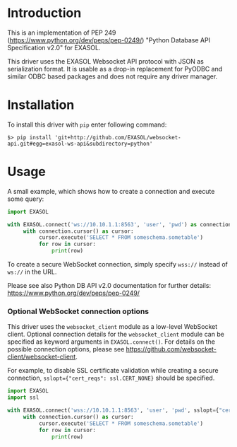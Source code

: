 # Introduction

This is an implementation of PEP 249 (https://www.python.org/dev/peps/pep-0249/)
"Python Database API Specification v2.0" for EXASOL.

This driver uses the EXASOL Websocket API protocol with JSON 
as serialization format. It is usable as a drop-in replacement 
for PyODBC and similar ODBC based packages and does not require 
any driver manager.


# Installation

To install this driver with `pip` enter following command:
```shell
$> pip install 'git+http://github.com/EXASOL/websocket-api.git#egg=exasol-ws-api&subdirectory=python'
```

# Usage

A small example, which shows how to create a connection and execute some query:
```python
import EXASOL

with EXASOL.connect('ws://10.10.1.1:8563', 'user', 'pwd') as connection:
     with connection.cursor() as cursor:
          cursor.execute('SELECT * FROM someschema.sometable')
          for row in cursor:
              print(row)
```
To create a secure WebSocket connection, simply specify `wss://` instead of `ws://` in the URL.

Please see also Python DB API v2.0 documentation for further details:
https://www.python.org/dev/peps/pep-0249/

### Optional WebSocket connection options

This driver uses the `websocket_client` module as a low-level WebSocket client. Optional connection details for the `websocket_client` module can be specified as keyword arguments in `EXASOL.connect()`. For details on the possible connection options, please see https://github.com/websocket-client/websocket-client.

For example, to disable SSL certificate validation while creating a secure connection, `sslopt={"cert_reqs": ssl.CERT_NONE}` should be specified.
```python
import EXASOL
import ssl

with EXASOL.connect('wss://10.10.1.1:8563', 'user', 'pwd', sslopt={"cert_reqs": ssl.CERT_NONE}) as connection:
     with connection.cursor() as cursor:
          cursor.execute('SELECT * FROM someschema.sometable')
          for row in cursor:
              print(row)
```
